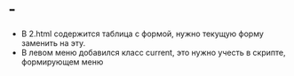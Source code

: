 # -
- В 2.html содержится таблица с формой, нужно текущую форму заменить на эту.
- В левом меню добавился класс current, это нужно учесть в скрипте, формирующем меню
